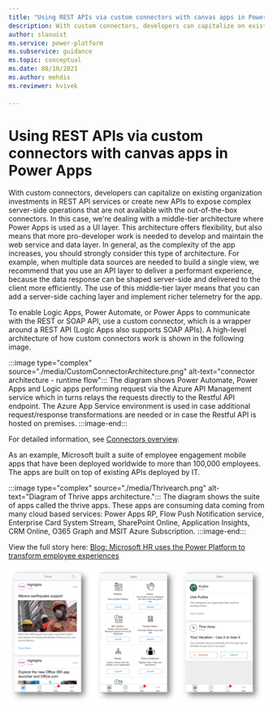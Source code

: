 ```yaml
---
title: "Using REST APIs via custom connectors with canvas apps in Power Apps  | Microsoft Docs"
description: With custom connectors, developers can capitalize on existing investments in REST API services or create new APIs to expose complex server-side operations not available with out-of-the-box connectors.
author: slaouist
ms.service: power-platform
ms.subservice: guidance
ms.topic: conceptual
ms.date: 08/10/2021
ms.author: mehdis
ms.reviewer: kvivek 
  
---
```

# Using REST APIs via custom connectors with canvas apps in Power Apps

With custom connectors, developers can capitalize on existing organization investments in REST API services or create new APIs to expose complex server-side operations that are not available with the out-of-the-box connectors. In this case, we're dealing with a middle-tier architecture where Power Apps is used as a UI layer. This architecture offers flexibility, but also means that more pro-developer work is needed to develop and maintain the web service and data layer. In general, as the complexity of the app increases, you should strongly consider this type of architecture. For example, when multiple data sources are needed to build a single view, we recommend that you use an API layer to deliver a performant experience, because the data response can be shaped server-side and delivered to the client more efficiently. The use of this middle-tier layer means that you can add a server-side caching layer and implement richer telemetry for the app. 

To enable Logic Apps, Power Automate, or Power Apps to communicate with the REST or SOAP API, use a custom connector, which is a wrapper around a REST API (Logic Apps also supports SOAP APIs). A high-level architecture of how custom connectors work is shown in the following image.

:::image type="complex" source="./media/CustomConnectorArchitecture.png" alt-text="connector architecture - runtime flow":::
The diagram shows Power Automate, Power Apps and Logic apps performing request via the Azure API Management service which in turns relays the requests directly to the Restful API endpoint. The Azure App Service environment is used in case  additional request/response transformations are needed or in case the Restful API is hosted on premises.
:::image-end:::


For detailed information, see [Connectors overview](/connectors/connectors).

As an example, Microsoft built a suite of employee engagement mobile apps that have been deployed worldwide to more than 100,000 employees. The apps are built on top of existing APIs deployed by IT.

:::image type="complex" source="./media/Thrivearch.png" alt-text="Diagram of Thrive apps architecture.":::
 The diagram shows the suite of apps called the thrive apps. These apps are consuming data coming from many cloud based services: Power Apps RP, Flow Push Notification service, Enterprise Card System Stream, SharePoint Online, Application Insights, CRM Online, O365 Graph and MSIT Azure Subscription.
:::image-end:::

View the full story here: [Blog: Microsoft HR uses the Power Platform to transform employee experiences](https://powerapps.microsoft.com/blog/microsoft-thrive/)


![Screenshot of the Thrive home app showing news highlights, apps, and common tasks for employees.](./media/thrive.png)
